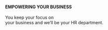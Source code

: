 #### EMPOWERING YOUR BUSINESS

You keep your focus on<br/> your business and we’ll be your HR department.
